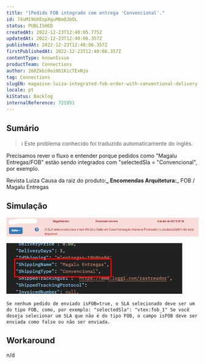 ```yaml
---
title: "[Pedido FOB integrado com entrega 'Convencional'."
id: 74uM19UXEopXguM6m0JbOL
status: PUBLISHED
createdAt: 2022-12-23T12:40:05.775Z
updatedAt: 2022-12-23T12:40:06.357Z
publishedAt: 2022-12-23T12:40:06.357Z
firstPublishedAt: 2022-12-23T12:40:06.357Z
contentType: knownIssue
productTeam: Connections
author: 2mXZkbi0oi061KicTExNjo
tag: Connections
slugEN: magazine-luiza-integrated-fob-order-with-conventional-delivery
locale: pt
kiStatus: Backlog
internalReference: 721951
---
```


## Sumário

>ℹ️ Este problema conhecido foi traduzido automaticamente do inglês.


Precisamos rever o fluxo e entender porque pedidos como "Magalu Entregas/FOB" estão sendo integrados com "selectedSla = "Convencional", por exemplo.

Revista Luiza
Causa da raiz do produto:**_ Encomendas
Arquitetura:**_ FOB / Magalu Entregas


##

## Simulação


 ![](https://raw.githubusercontent.com/vtexdocs/help-center-content/refs/heads/main/docs/pt/known-issues/Connections/pedido-fob-integrado-com-entrega-convencional_1.png)

 ![](https://raw.githubusercontent.com/vtexdocs/help-center-content/refs/heads/main/docs/pt/known-issues/Connections/pedido-fob-integrado-com-entrega-convencional_2.png)


    Se nenhum pedido de enviado isFOB=true, o SLA selecionado deve ser um do tipo FOB, como, por exemplo: "selectedSla": "vtex:fob_1" Se você deseja selecionar um SLA que não é do tipo FOB, o campo isFOB deve ser enviada como false ou não ser enviada.



##

## Workaround


n/d

